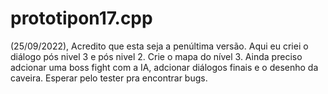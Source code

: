 # prototipon17.cpp

(25/09/2022), Acredito que esta seja a penúltima versão. Aqui eu criei o diálogo pós nivel 3 e pós nivel 2. Crie o mapa do nível 3. Ainda preciso adcionar uma boss fight com a IA, adcionar diálogos finais e o desenho da caveira. Esperar pelo tester pra encontrar bugs.
